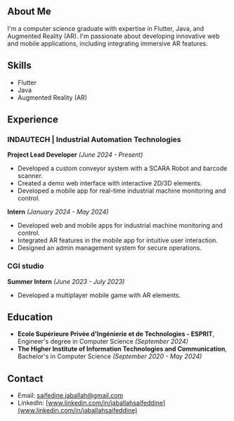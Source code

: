 ## About Me
I'm a computer science graduate with expertise in Flutter, Java, and Augmented Reality (AR). I'm passionate about developing innovative web and mobile applications, including integrating immersive AR features.

## Skills
- Flutter
- Java
- Augmented Reality (AR)
  
## Experience
### INDAUTECH | Industrial Automation Technologies
**Project Lead Developer** *(June 2024 - Present)*
- Developed a custom conveyor system with a SCARA Robot and barcode scanner.
- Created a demo web interface with interactive 2D/3D elements.
- Developed a mobile app for real-time industrial machine monitoring and control.

**Intern** *(January 2024 - May 2024)*
- Developed web and mobile apps for industrial machine monitoring and control.
- Integrated AR features in the mobile app for intuitive user interaction.
- Designed an admin management system for secure operations.

### CGI studio
**Summer Intern** *(June 2023 - July 2023)*
- Developed a multiplayer mobile game with AR elements.

## Education
- **Ecole Supérieure Privée d'Ingénierie et de Technologies - ESPRIT**, Engineer's degree in Computer Science *(September 2024)*
- **The Higher Institute of Information Technologies and Communication**, Bachelor's in Computer Science *(September 2020 - May 2024)*

## Contact
- Email: saifedine.jaballah@gmail.com
- LinkedIn: [www.linkedin.com/in/jaballahsaifeddine](www.linkedin.com/in/jaballahsaifeddine)
